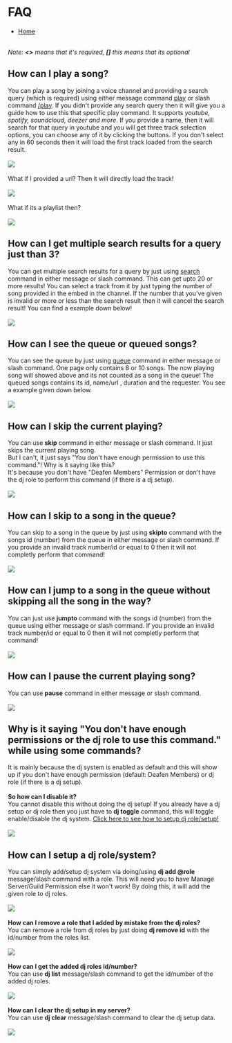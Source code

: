 <h1>FAQ</h1>
<p>
  <ul>
    <li><a href = "README.md">Home</a></li>
    </ul>
  </p>
<p>
<br>
<i>Note: <b><></b> means that it's required, <b>[]</b> this means that its optional</i>
<br>
</p>

<h2>How can I play a song?</h2>
<p>
You can play a song by joining a voice channel and providing a search query (which is required) using either message command <u>play</u> or slash command <u>/play</u>. If you didn't provide any search query then it will give you a guide how to use this that specific play command. It supports <i>youtube, spotify, soundcloud, deezer and more</i>. If you provide a name, then it will search for that query in youtube and you will get three track selection options, you can choose any of it by clicking the buttons. If you don't select any in 60 seconds then it will load the first track loaded from the search result.
<br><br>
<img src = "https://cdn.discordapp.com/attachments/892270315630133268/899173862137294968/unknown.png"></img>
<br><br>
What if I provided a url? Then it will directly load the track!
<br><br>
<img src = "https://media.discordapp.net/attachments/892270315630133268/899183026687311902/unknown.png"></img>
<br><br>
What if its a playlist then?
<br><br>
<img src = "https://media.discordapp.net/attachments/892270315630133268/899183834598346792/unknown.png"></img>
<br>
</p>


<h2>How can I get multiple search results for a query just than 3?</h2>
<p>
  You can get multiple search results for a query by just using <u>search</u> command in either message or slash command. This can get upto 20 or more results! You can select a track from it by just typing the number of song provided in the embed in the channel. If the number that you've given is invalid or more or less than the search result then it will cancel the search result! You can find a example down below!
  <br><br>
  <img src = "https://media.discordapp.net/attachments/892270315630133268/899180084714434600/unknown.png"></img>
</p>


<h2>How can I see the queue or queued songs?</h2>
<p>
  You can see the queue by just using <u>queue</u> command in either message or slash command. One page only contains 8 or 10 songs. The now playing song will showed above and its not counted as a song in the queue! The queued songs contains its id, name/url , duration and the requester. You see a example given down below.
<br><br>
  <img src = "https://cdn.discordapp.com/attachments/892270315630133268/899181538829303908/unknown.png"></img>
</p>


<h2>How can I skip the current playing?</h2>
<p>
  You can use <b>skip</b> command in either message or slash command. It just skips the current playing song.
  <br>
  But I can't, it just says "You don't have enough permission to use this command."! Why is it saying like this?
  <br>
  It's because you don't have "Deafen Members" Permission or don't have the dj role to perform this command (if there is a dj setup).
  <br><br>
  <img src = "https://media.discordapp.net/attachments/892270315630133268/899187823507300412/unknown.png"></img>
 </p>
 
 <h2>How can I skip to a song in the queue?</h2>
<p>
  You can skip to a song in the queue by just using <b>skipto</b> command with the songs id (number) from the queue in either message or slash command. If you provide an invalid track number/id or equal to 0 then it will not completly perform that command!
  <br><br>
  <img src = "https://cdn.discordapp.com/attachments/892270315630133268/899193560589549619/unknown.png"></img>
</p>

<h2>How can I jump to a song in the queue without skipping all the song in the way?</h2>
<p>
  You can just use <b>jumpto</b> command with the songs id (number) from the queue using either message or slash command. If you provide an invalid track number/id or equal to 0 then it will not completly perform that command!
  <br><br>
  <img src = "https://media.discordapp.net/attachments/892270315630133268/899204553407348756/unknown.png"></img>
</p>

<h2>How can I pause the current playing song?</h2>
<p>
  You can use <b>pause</b> command in either message or slash command.
  <br><br>
  <img src = "https://media.discordapp.net/attachments/892270315630133268/899207476434579496/unknown.png"></img>
</p>

<h2>Why is it saying "You don't have enough permissions or the dj role to use this command." while using some commands?</h2>
<p>
  It is mainly because the dj system is enabled as default and this will show up if you don't have enough permission (default: Deafen Members) or dj role (if there is a dj setup).<br><br>
  <b>So how can I disable it?</b><br>
  You cannot disable this without doing the dj setup! If you already have a dj setup or dj role then you just have to <b>dj toggle</b> command, this will toggle enable/disable the dj system. <a href = "#how-can-i-setup-a-dj-rolesystem">Click here to see how to setup dj role/setup!</a>
  <br><br>
  <img src = "https://media.discordapp.net/attachments/892270315630133268/899222420655841320/unknown.png"></img>
</p>

<h2>How can I setup a dj role/system?</h2>
<p>
  You can simply add/setup dj system via doing/using <b>dj add @role</b> message/slash command with a role. This will need you to have Manage Server/Guild
 Permission else it won't work! By doing this, it will add the given role to dj roles.
  <br><br>
  <img src = "https://media.discordapp.net/attachments/892270315630133268/899226350500606012/unknown.png"></img>
  <br><br>
  <b>How can I remove a role that I added by mistake from the dj roles?</b>
  <br>
  You can remove a role from dj roles by just doing <b>dj remove id</b> with the id/number from the roles list.
  <br><br>
  <img src = "https://user-images.githubusercontent.com/78640257/137621092-40f29025-7352-455f-9e80-be625e3e59a7.png"></img>
  <br><br>
  <b>How can I get the added dj roles id/number?</b>
  <br>
  You can use <b>dj list</b> message/slash command to get the id/number of the added dj roles.
  <br><br>
  <img src = "https://user-images.githubusercontent.com/78640257/137621253-1d611517-c5de-416b-b3d4-3b9847cd29f3.png"></img>
  <br><br>
  <b>How can I clear the dj setup in my server?</b>
  <br>
  You can use <b>dj clear</b> message/slash command to clear the dj setup data.
  <br><br>
  <img src = "https://user-images.githubusercontent.com/78640257/137621396-a487abaa-1099-4457-857a-3c3cf9e38918.png"></img>
</p>
